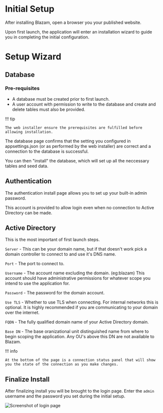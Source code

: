 ﻿# Initial Setup

After installing Blazam, open a browser you your published website.

Upon first launch, the application will enter an installation wizard
to guide you in completing the initial configuration.

# Setup Wizard
## Database

### Pre-requisites
- A database must be created prior to first launch.
- A user account with permission to write to the database and create and delete tables must also be provided.

!!! tip

    The web installer ensure the prerequisites are fulfilled before allowing installation.


The database page confirms that the setting you configured in appsettings.json (or as performed by the web installer) are correct and a connection to the 
database is successful.

You can then "install" the database, which will set up all the neccessary tables and seed data.

## Authentication

The authentication install page allows you to set up your built-in admin password. 

This account is provided to allow login even when no connection to Active Directory can be made.

## Active Directory

This is the most important of first launch steps.

`Server` - This can be your domain name, but if that doesn't work pick a domain controller to connect to and use it's DNS name.

`Port` - The port to connect to.

`Username` - The account name excluding the domain. (eg:blazam) This account should have administrative permissions for whatever scope you intend to use the application for.

`Password` - The password for the domain account.

`Use TLS` - Whether to use TLS when connecting. For internal networks this is optional. It is highly recommended if you are communicating to your domain over the internet.

`FQDN` - The fully qualified domain name of your Active Directory domain.

`Base DN` - The base oranizational unit distinguished name from where to begin scoping the application. Any OU's above this DN are not available to Blazam.


!!! info
    
    At the bottom of the page is a connection status panel that will show you the state of the connection as you make changes.

## Finalize Install
After finalizing install you will be brought to the login page.
Enter the `admin` username and the password you set during the initial setup.

![Screenshot of login page](/admin/img/install/login.png)